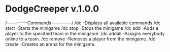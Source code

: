 # DodgeCreeper v.1.0.0
/----------Commands----------/
/dc                     -Displays all available commands
/dc start               -Starts the minigame
/dc stop                -Stops the minigame
/dc add <player> <team> -Adds a player to the specified team in the minigame.
/dc addall              -Assigns everybody online to a team.
/dc remove <player>     -Removes a player from the minigame.
/dc create              -Creates an arena for the minigame.



